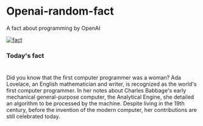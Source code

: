
# Openai-random-fact
 A fact about programming by OpenAI

[![fact](https://github.com/MarioVidoni/openai-daily-fact/actions/workflows/main.yml/badge.svg)](https://github.com/MarioVidoni/openai-daily-fact/actions/workflows/main.yml)

### Today's fact
# 
Did you know that the first computer programmer was a woman? Ada Lovelace, an English mathematician and writer, is recognized as the world's first computer programmer. In her notes about Charles Babbage's early mechanical general-purpose computer, the Analytical Engine, she detailed an algorithm to be processed by the machine. Despite living in the 19th century, before the invention of the modern computer, her contributions are still celebrated today.